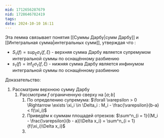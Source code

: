 ```yaml
---
mid: 1712656287679
nid: 1728646782419
tags: 
date: 2024-10-10 16:11
---
```

Эта лемма связывает понятия [[Суммы Дарбу|сумм Дарбу]] и [[Интегральная сумма|интегральных сумм]], утверждая что :
- $S_\tau(f) = \sup_\xi{\sigma_\tau(f, \xi)}$ - верхняя сумма Дарбу является супремумом интегральной суммы по оснащённому разбиению
- $s_\tau(f) = \inf_\xi{\sigma_\tau(f, \xi)}$ - нижняя сумма Дарбу является инфинумом интегральной суммы по оснащённому разбиению

Доказательство:
1. Рассматрим верхнюю сумму Дарбу
	1. Рассмотрим $f$ ограниченную сверху на $[a;b]$
		1. По определению супремума:
		   $\forall \varepsilon > 0 \Rightarrow \exists \xi_i \in \Delta_i : M_i - \frac{\varepsilon}{b-a} < f(\xi_i)$
		2. Приведём к суммам площадей отрезков:
		   $\sum^n_{i = 1}{(M_i - \frac{\varepsilon}{b - a})\Delta x_i} = \sum^n_{i = 1}{f(\xi_i)\Delta x_i}$
		3. 